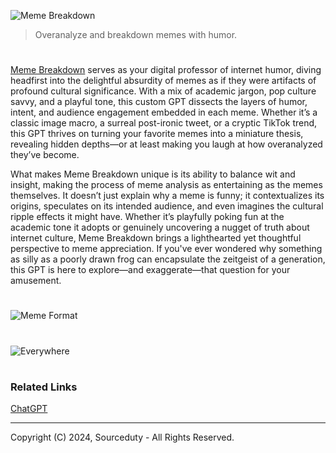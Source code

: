 ![Meme Breakdown](https://github.com/user-attachments/assets/05655b16-a0e3-4883-a88b-fd21384b29bc)

> Overanalyze and breakdown memes with humor.
#

[Meme Breakdown](https://chatgpt.com/g/g-673aeefc269881918fce68e1d13070b7-meme-breakdown) serves as your digital professor of internet humor, diving headfirst into the delightful absurdity of memes as if they were artifacts of profound cultural significance. With a mix of academic jargon, pop culture savvy, and a playful tone, this custom GPT dissects the layers of humor, intent, and audience engagement embedded in each meme. Whether it’s a classic image macro, a surreal post-ironic tweet, or a cryptic TikTok trend, this GPT thrives on turning your favorite memes into a miniature thesis, revealing hidden depths—or at least making you laugh at how overanalyzed they’ve become.

What makes Meme Breakdown unique is its ability to balance wit and insight, making the process of meme analysis as entertaining as the memes themselves. It doesn’t just explain why a meme is funny; it contextualizes its origins, speculates on its intended audience, and even imagines the cultural ripple effects it might have. Whether it’s playfully poking fun at the academic tone it adopts or genuinely uncovering a nugget of truth about internet culture, Meme Breakdown brings a lighthearted yet thoughtful perspective to meme appreciation. If you've ever wondered why something as silly as a poorly drawn frog can encapsulate the zeitgeist of a generation, this GPT is here to explore—and exaggerate—that question for your amusement.

#
![Meme Format](https://github.com/user-attachments/assets/402ad7e6-6d5b-48ad-8fe4-59038230c53c)

#
![Everywhere](https://github.com/user-attachments/assets/593e6b5b-88ab-475d-9084-31ae1c66231e)

#
### Related Links

[ChatGPT](https://github.com/sourceduty/ChatGPT)

***
Copyright (C) 2024, Sourceduty - All Rights Reserved.

